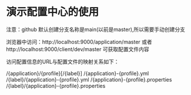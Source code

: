 # 演示配置中心的使用

注意：github 默认创建分支名称是main(以前是master),所以需要手动创建分支

浏览器中访问：http://localhost:9000/application/master
或者 http://localhost:9000/client/dev/master
可获取配置文件内容

访问配置信息的URL与配置文件的映射关系如下：

/{application}/{profile}[/{label}]
/{application}-{profile}.yml
/{label}/{application}-{profile}.yml
/{application}-{profile}.properties
/{label}/{application}-{profile}.properties